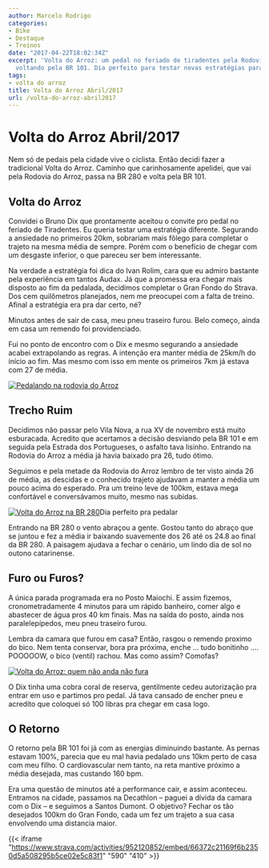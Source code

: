```yaml
---
author: Marcelo Rodrigo
categories:
- Bike
- Destaque
- Treinos
date: "2017-04-22T18:02:34Z"
excerpt: 'Volta do Arroz: um pedal no feriado de tiradentes pela Rodovia do Arroz,
  voltando pela BR 101. Dia perfeito para testar novas estratégias para futuros Audax.'
tags:
- volta do arroz
title: Volta do Arroz Abril/2017
url: /volta-do-arroz-abril2017
---
```

# Volta do Arroz Abril/2017

Nem só de pedais pela cidade vive o ciclista. Então decidi fazer a tradicional Volta do Arroz. Caminho que carinhosamente apelidei, que vai pela Rodovia do Arroz, passa na BR 280 e volta pela BR 101.

## Volta do Arroz

Convidei o Bruno Dix que prontamente aceitou o convite pro pedal no feriado de Tiradentes. Eu queria testar uma estratégia diferente. Segurando a ansiedade no primeiros 20km, sobrariam mais fôlego para completar o trajeto na mesma média de sempre. Porém com o benefício de chegar com um desgaste inferior, o que pareceu ser bem interessante.

Na verdade a estratégia foi dica do Ivan Rolim, cara que eu admiro bastante pela experiência em tantos Audax. Já que a promessa era chegar mais disposto ao fim da pedalada, decidimos completar o Gran Fondo do Strava. Dos cem quilômetros planejados, nem me preocupei com a falta de treino. Afinal a estratégia era pra dar certo, né?

Minutos antes de sair de casa, meu pneu traseiro furou. Belo começo, ainda em casa um remendo foi providenciado.

Fui no ponto de encontro com o Dix e mesmo segurando a ansiedade acabei extrapolando as regras. A intenção era manter média de 25km/h do início ao fim. Mas mesmo com isso em mente os primeiros 7km já estava com 27 de média.

[![Pedalando na rodovia do Arroz](/images/2017/04/16250004.webp)](/images/2017/04/16250004-e1492892864814.webp)

## Trecho Ruim

Decidimos não passar pelo Vila Nova, a rua XV de novembro está muito esburacada. Acredito que acertamos a decisão desviando pela BR 101 e em seguida pela Estrada dos Portugueses, o asfalto tava lisinho. Entrando na Rodovia do Arroz a média já havia baixado pra 26, tudo ótimo.

Seguimos e pela metade da Rodovia do Arroz lembro de ter visto ainda 26 de média, as descidas e o conhecido trajeto ajudavam a manter a média um pouco acima do esperado. Pra um treino leve de 100km, estava mega confortável e conversávamos muito, mesmo nas subidas.

[![Volta do Arroz na BR 280](/images/2017/04/16250002.webp)](/images/2017/04/16250002-e1492892751218.webp)Dia perfeito pra pedalar

Entrando na BR 280 o vento abraçou a gente. Gostou tanto do abraço que se juntou e fez a média ir baixando suavemente dos 26 até os 24.8 ao final da BR 280. A paisagem ajudava a fechar o cenário, um lindo dia de sol no outono catarinense.

## Furo ou Furos?

A única parada programada era no Posto Maiochi. E assim fizemos, cronometradamente 4 minutos para um rápido banheiro, comer algo e abastecer de água pros 40 km finais. Mas na saída do posto, ainda nos paralelepípedos, meu pneu traseiro furou.

Lembra da camara que furou em casa? Então, rasgou o remendo proximo do bico. Nem tenta conservar, bora pra próxima, enche … tudo bonitinho …. POOOOOW, o bico (ventil) rachou. Mas como assim? Comofas?

[![Volta do Arroz: quem não anda não fura](/images/2017/04/17050007.webp)](/images/2017/04/17050007-e1492893226256.webp)

O Dix tinha uma cobra coral de reserva, gentilmente cedeu autorização pra entrar em uso e partimos pro pedal. Já tava cansado de encher pneu e acredito que coloquei só 100 libras pra chegar em casa logo.

## O Retorno

O retorno pela BR 101 foi já com as energias diminuindo bastante. As pernas estavam 100%, parecia que eu mal havia pedalado uns 10km perto de casa com meu filho. O cardiovascular nem tanto, na reta mantive próximo a média desejada, mas custando 160 bpm.

Era uma questão de minutos até a performance cair, e assim aconteceu. Entramos na cidade, passamos na Decathlon – paguei a dívida da camara com o Dix – e seguimos a Santos Dumont. O objetivo? Fechar os tão desejados 100km do Gran Fondo, cada um fez um trajeto a sua casa envolvendo uma distancia maior.

{{< iframe "https://www.strava.com/activities/952120852/embed/66372c21169f6b2350d5a508295b5ce02e5c83f1" "590" "410" >}}